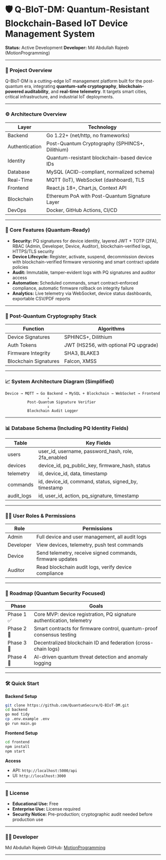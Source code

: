 # 🛡️ Q-BIoT-DM: Quantum-Resistant Blockchain-Based IoT Device Management System

**Status:** Active Development
**Developer:** Md Abdullah Rajeeb (MotionProgramming)

---

### 📘 Project Overview

Q-BIoT-DM is a cutting-edge IoT management platform built for the post-quantum era, integrating **quantum-safe cryptography**, **blockchain-powered auditability**, and **real-time telemetry**. It targets smart cities, critical infrastructure, and industrial IoT deployments.

---

### ⚙️ Architecture Overview

| Layer          | Technology                                      |
| -------------- | ----------------------------------------------- |
| Backend        | Go 1.22+ (net/http, no frameworks)              |
| Authentication | Post-Quantum Cryptography (SPHINCS+, Dilithium) |
| Identity       | Quantum-resistant blockchain-based device IDs   |
| Database       | MySQL (ACID-compliant, normalized schema)       |
| Real-Time      | MQTT (IoT), WebSocket (dashboard), TLS          |
| Frontend       | React.js 18+, Chart.js, Context API             |
| Blockchain     | Ethereum PoA with Post-Quantum Signature Layer  |
| DevOps         | Docker, GitHub Actions, CI/CD                   |

---

### 🔑 Core Features (Quantum-Ready)

* **Security:** PQ signatures for device identity, layered JWT + TOTP (2FA), RBAC (Admin, Developer, Device, Auditor), blockchain-verified logs, HTTPS/TLS security
* **Device Lifecycle:** Register, activate, suspend, decommission devices with blockchain-verified firmware versioning and smart contract update policies
* **Audit:** Immutable, tamper-evident logs with PQ signatures and auditor access
* **Automation:** Scheduled commands, smart contract–enforced compliance, automatic firmware rollback on integrity failure
* **Analytics:** Live telemetry via WebSocket, device status dashboards, exportable CSV/PDF reports

---

### 🧬 Post-Quantum Cryptography Stack

| Function              | Algorithms                            |
| --------------------- | ------------------------------------- |
| Device Signatures     | SPHINCS+, Dilithium                   |
| Auth Tokens           | JWT (HS256, with optional PQ upgrade) |
| Firmware Integrity    | SHA3, BLAKE3                          |
| Blockchain Signatures | Falcon, XMSS                          |

---

### 📈 System Architecture Diagram (Simplified)

```
Device → MQTT → Go Backend → MySQL + Blockchain → WebSocket → Frontend
                   ↓
          Post-Quantum Signature Verifier
                   ↓
          Blockchain Audit Logger
```

---

### 📊 Database Schema (Including PQ Identity Fields)

| Table       | Key Fields                                             |
| ----------- | ------------------------------------------------------ |
| users       | user\_id, username, password\_hash, role, 2fa\_enabled |
| devices     | device\_id, pq\_public\_key, firmware\_hash, status    |
| telemetry   | id, device\_id, data, timestamp                        |
| commands    | id, device\_id, command, status, signed\_by, timestamp |
| audit\_logs | id, user\_id, action, pq\_signature, timestamp         |

---

### 🧑‍💻 User Roles & Permissions

| Role      | Permissions                                               |
| --------- | --------------------------------------------------------- |
| Admin     | Full device and user management, all audit logs           |
| Developer | View devices, telemetry, push test commands               |
| Device    | Send telemetry, receive signed commands, firmware updates |
| Auditor   | Read blockchain audit logs, verify device compliance      |

---

### 🚀 Roadmap (Quantum Security Focused)

| Phase      | Goals                                                                 |
| ---------- | --------------------------------------------------------------------- |
| Phase 1 ✅  | Core MVP: device registration, PQ signature authentication, telemetry |
| Phase 2 🔄 | Smart contracts for firmware control, quantum-proof consensus testing |
| Phase 3 🔐 | Decentralized blockchain ID and federation (cross-chain logs)         |
| Phase 4 🧠 | AI-driven quantum threat detection and anomaly logging                |

---

### 🛠️ Quick Start

**Backend Setup**

```bash
git clone https://github.com/QuantumSecure/Q-BIoT-DM.git
cd backend
go mod tidy
cp .env.example .env
go run main.go
```

**Frontend Setup**

```bash
cd frontend
npm install
npm start
```

**Access**

* API: `http://localhost:5000/api`
* UI: `http://localhost:3000`

---

### 🔐 License

* **Educational Use:** Free
* **Enterprise Use:** License required
* **Security Notice:** Pre-production; cryptographic audit needed before production use

---

### 👨‍💻 Developer

Md Abdullah Rajeeb
GitHub: [MotionProgramming](https://github.com/MotionProgramming)

---
